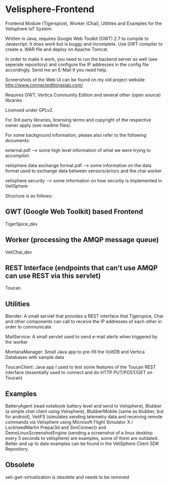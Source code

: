 # Velisphere-Frontend
Frontend Module (Tigerspice), Worker (Chai), Utilities and Examples for the Velisphere IoT System

Written in Java, requires Google Web Toolkit (GWT) 2.7 to compile to Javascript. It does work but is buggy and incomplete. Use GWT compiler to create a .WAR file and deploy on Apache Tomcat.

In order to make it work, you need to run the backend server as well (see seperate repository) and configure the IP addresses in the config file accordingly. Send me an E-Mail if you need help.

Screenshots of the Web UI can be found on my old project website http://www.connectedthingslab.com/

Requires GWT, Vertica Community Edition and several other (open source) libraries

Licensed under GPLv2.

For 3rd party libraries, licensing terms and copyright of the respective owner apply (see readme files).

For some background information, please also refer to the following documents:

external.pdf --> some high level information of what we were trying to accomplish

velisphere data exchange format.pdf	--> some information on the data format used to exchange data between sensors/actors and the chai worker

velisphere security --> some information on how securtiy is implemented in VeliSphere

Structure is as follows:

GWT (Google Web Toolkit) based Frontend
---------------------------------------
TigerSpice_dev

Worker (processing the AMQP message queue)
------------------------------------------
VeliChai_dev 

REST Interface (endpoints that can't use AMQP can use REST via this servlet)
----------------------------------------------------------------------------
Toucan

Utilities
---------
Blender: A small servlet that provides a REST interface that Tigerspice, Chai and other components can call to receive the IP addresses of each other in order to communicate

MailService: A small servlet used to send e-mail alerts when triggered by the worker

MontanaManager: Small Java app to pre-fill the VoltDB and Vertica Databases with sample data

ToucanClient: Java app I used to test some features of the Toucan REST interface (essentially used to connect and do HTTP PUT/POST/GET on Toucan)

Examples
--------
BatteryAgent (read notebook battery level and send to Velisphere), Blubber (a simple chat client using Velisphere), BlubberMobile (same as blubber, but for android), VeliFS (simulates sending telemetry data and receiving remote commands via Velisphere using Microsoft Flight Simulator X / LockheedMartin Prepar3d and SimConnect) and DemoLinuxScreenshotEngine (sending a screenshot of a linux desktop every 5 seconds to velisphere) are examples, some of them are outdated. Better and up to date examples can be found in the VeliSphere Client SDK Repository.

Obsolete
--------
veli-gwt-virtualization is obsolete and needs to be removed



